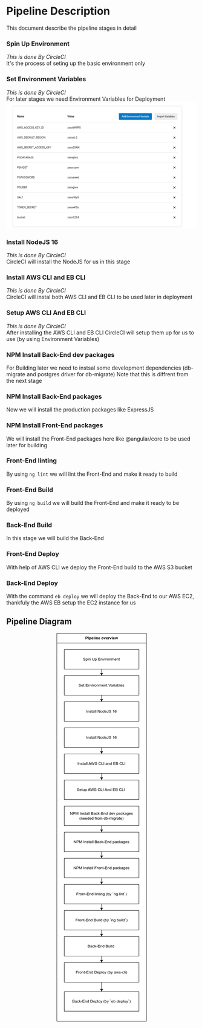 # Pipeline Description
This document describe the pipeline stages in detail

### Spin Up Environment
*This is done By CircleCI* <br>
It's the process of seting up the basic environment only

### Set Environment Variables
*This is done By CircleCI* <br>
For later stages we need  Environment Variables for Deployment <br>
![ENV](../screenshots/env.png "ENV")

### Install NodeJS 16
*This is done By CircleCI* <br>
CircleCI will install the NodeJS for us in this stage 

### Install AWS CLI and EB CLI
*This is done By CircleCI* <br>
CircleCI will instal both AWS CLI and EB CLI to be used later in deployment

### Setup AWS CLI And EB CLI 
*This is done By CircleCI* <br>
After installing the AWS CLI and EB CLI CircleCI will setup them up for us to use (by using Environment Variables)

### NPM Install Back-End dev packages
For Building later we need to instsal some development dependencies (db-migrate and postgres driver for db-migrate) Note that this is diffrent from the next stage

### NPM Install Back-End packages
Now we will install the production packages like ExpressJS

### NPM Install Front-End packages
We will install the Front-End packages here like @angular/core to be used later for building 

### Front-End linting
By using `ng lint` we will lint the Front-End and make it ready to build

### Front-End Build
By using `ng build` we will build the Front-End and make it ready to be deployed

### Back-End Build 
In this stage we will build the Back-End 


### Front-End Deploy
With help of AWS CLI we deploy the Front-End build to the AWS S3 bucket 

### Back-End Deploy
With the command `eb deploy` we will deploy the Back-End to our AWS EC2, thankfuly the AWS EB setup the EC2 instance for us


## Pipeline Diagram
<div align="center">

![RDS](pipeline.png "RDS")
</div>